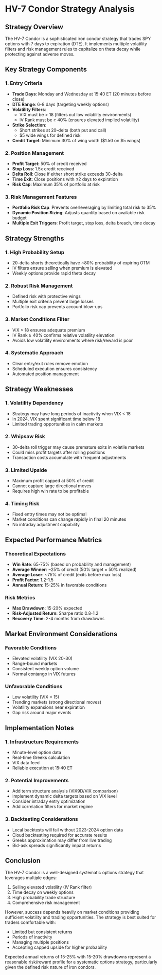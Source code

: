# HV-7 Condor Strategy Analysis

## Strategy Overview

The HV-7 Condor is a sophisticated iron condor strategy that trades SPY options with 7 days to expiration (DTE). It implements multiple volatility filters and risk management rules to capitalize on theta decay while protecting against adverse moves.

## Key Strategy Components

### 1. Entry Criteria
- **Trade Days**: Monday and Wednesday at 15:40 ET (20 minutes before close)
- **DTE Range**: 6-8 days (targeting weekly options)
- **Volatility Filters**:
  - VIX must be > 18 (filters out low volatility environments)
  - IV Rank must be ≥ 40% (ensures elevated implied volatility)
- **Strike Selection**:
  - Short strikes at 20-delta (both put and call)
  - $5 wide wings for defined risk
- **Credit Target**: Minimum 30% of wing width ($1.50 on $5 wings)

### 2. Position Management
- **Profit Target**: 50% of credit received
- **Stop Loss**: 1.5x credit received
- **Delta Roll**: Close if either short strike exceeds 30-delta
- **Time Exit**: Close positions with ≤2 days to expiration
- **Risk Cap**: Maximum 35% of portfolio at risk

### 3. Risk Management Features
- **Portfolio Risk Cap**: Prevents overleveraging by limiting total risk to 35%
- **Dynamic Position Sizing**: Adjusts quantity based on available risk budget
- **Multiple Exit Triggers**: Profit target, stop loss, delta breach, time decay

## Strategy Strengths

### 1. **High Probability Setup**
- 20-delta shorts theoretically have ~80% probability of expiring OTM
- IV filters ensure selling when premium is elevated
- Weekly options provide rapid theta decay

### 2. **Robust Risk Management**
- Defined risk with protective wings
- Multiple exit criteria prevent large losses
- Portfolio risk cap prevents account blow-ups

### 3. **Market Conditions Filter**
- VIX > 18 ensures adequate premium
- IV Rank ≥ 40% confirms relative volatility elevation
- Avoids low volatility environments where risk/reward is poor

### 4. **Systematic Approach**
- Clear entry/exit rules remove emotion
- Scheduled execution ensures consistency
- Automated position management

## Strategy Weaknesses

### 1. **Volatility Dependency**
- Strategy may have long periods of inactivity when VIX < 18
- In 2024, VIX spent significant time below 18
- Limited trading opportunities in calm markets

### 2. **Whipsaw Risk**
- 30-delta roll trigger may cause premature exits in volatile markets
- Could miss profit targets after rolling positions
- Transaction costs accumulate with frequent adjustments

### 3. **Limited Upside**
- Maximum profit capped at 50% of credit
- Cannot capture large directional moves
- Requires high win rate to be profitable

### 4. **Timing Risk**
- Fixed entry times may not be optimal
- Market conditions can change rapidly in final 20 minutes
- No intraday adjustment capability

## Expected Performance Metrics

### Theoretical Expectations
- **Win Rate**: 65-75% (based on probability and management)
- **Average Winner**: ~25% of credit (50% target × 50% realized)
- **Average Loser**: ~75% of credit (exits before max loss)
- **Profit Factor**: 1.2-1.5
- **Annual Return**: 15-25% in favorable conditions

### Risk Metrics
- **Max Drawdown**: 15-20% expected
- **Risk-Adjusted Return**: Sharpe ratio 0.8-1.2
- **Recovery Time**: 2-4 months from drawdowns

## Market Environment Considerations

### Favorable Conditions
- Elevated volatility (VIX 20-30)
- Range-bound markets
- Consistent weekly option volume
- Normal contango in VIX futures

### Unfavorable Conditions
- Low volatility (VIX < 15)
- Trending markets (strong directional moves)
- Volatility expansions near expiration
- Gap risk around major events

## Implementation Notes

### 1. **Infrastructure Requirements**
- Minute-level option data
- Real-time Greeks calculation
- VIX data feed
- Reliable execution at 15:40 ET

### 2. **Potential Improvements**
- Add term structure analysis (VIX9D/VIX comparison)
- Implement dynamic delta targets based on VIX level
- Consider intraday entry optimization
- Add correlation filters for market regime

### 3. **Backtesting Considerations**
- Local backtests will fail without 2023-2024 option data
- Cloud backtesting required for accurate results
- Greeks approximation may differ from live trading
- Bid-ask spreads significantly impact returns

## Conclusion

The HV-7 Condor is a well-designed systematic options strategy that leverages multiple edges:
1. Selling elevated volatility (IV Rank filter)
2. Time decay on weekly options
3. High probability trade structure
4. Comprehensive risk management

However, success depends heavily on market conditions providing sufficient volatility and trading opportunities. The strategy is best suited for traders comfortable with:
- Limited but consistent returns
- Periods of inactivity
- Managing multiple positions
- Accepting capped upside for higher probability

Expected annual returns of 15-25% with 15-20% drawdowns represent a reasonable risk/reward profile for a systematic options strategy, particularly given the defined risk nature of iron condors.